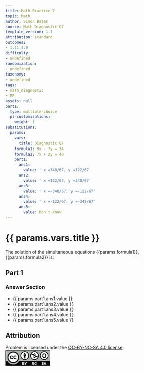 ```yaml
---
title: Math Practice 7
topic: Math
author: Simon Bates
source: Math Diagnostic Q7
template_version: 1.1
attribution: standard
outcomes:
- 1.11.3.0
difficulty:
- undefined
randomization:
- undefined
taxonomy:
- undefined
tags:
- math_diagnostic
- MP
assets: null
part1:
  type: multiple-choice
  pl-customizations:
    weight: 1
substitutions:
  params:
    vars:
      title: Diagnostic Q7
    formula1: 9x - 7y = 34
    formula2: 7x + 2y = 40
    part1:
      ans1:
        value: ' x =348/67, y =122/67'
      ans2:
        value: ' x =122/67, y =348/67'
      ans3:
        value: ' x =-348/67, y =-122/67'
      ans4:
        value: ' x =-122/67, y =-348/67'
      ans5:
        value: Don't Know
---
```

# {{ params.vars.title }}
The solution of the simultaneous equations {{params.formula1}}, {{params.formula2}} is:

## Part 1

### Answer Section

- {{ params.part1.ans1.value }}
- {{ params.part1.ans2.value }}
- {{ params.part1.ans3.value }}
- {{ params.part1.ans4.value }}
- {{ params.part1.ans5.value }}

## Attribution

Problem is licensed under the [CC-BY-NC-SA 4.0 license](https://creativecommons.org/licenses/by-nc-sa/4.0/).<br> ![The Creative Commons 4.0 license requiring attribution-BY, non-commercial-NC, and share-alike-SA license.](https://raw.githubusercontent.com/firasm/bits/master/by-nc-sa.png)